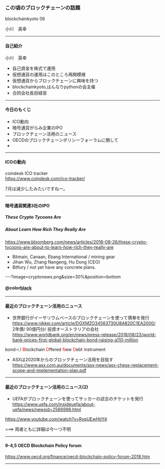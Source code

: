

### この頃のブロックチェーンの話題

blockchainkyoto 06      
    
小川　英幸

---
#### 自己紹介
小川　英幸
* 自己資金を株式で運用      
* 仮想通貨の運用はこのところ再開模様    
* 仮想通貨からブロックチェーンに興味を持つ    
* blockchainkyoto,はんなりpythonの会主催
* 合同会社長目経営    
     
---     

#### 今日のもくじ
* ICO動向      
* 暗号通貨がらみ企業のIPO     
* ブロックチェーン活用のニュース     
* OECDのブロックチェーンポリシーフォーラムに関して     
* 
---

#### ICOの動向

coindesk ICO tracker     
https://www.coindesk.com/ico-tracker/     
     
7月は減少したみたいですねー。     
     
---     

#### 暗号通貨関連3社のIPO
##### These Crypto Tycoons Are 
##### About Learn How Rich They Really Are
https://www.bloomberg.com/news/articles/2018-08-26/these-crypto-tycoons-are-about-to-learn-how-rich-they-really-are      
     
* Bitmain, Canaan, Ebang International / mining gear    
* Jihan Wu, Zhang Nangeng, Hu Dong (CEO)
* Bitfury / not yet have any concrete plans.     

---?image=cryptonews.png&size=30%&position=bottom      
#### @color[black](3社の利益と予想時価総額)      

---       

#### 最近のブロックチェーン活用のニュース   
* 世界銀行がイーサリウムベースのブロックチェーンを使って債券を発行    
https://www.nikkei.com/article/DGXMZO34563730U8A820C1EA2000/     
2年債/ 90億円分/ 投資オーストラリアの会社
https://www.worldbank.org/en/news/press-release/2018/08/23/world-bank-prices-first-global-blockchain-bond-raising-a110-million     
     
bond-i / <span style="color:red;">B</span>lockchain <span style="color:red;">O</span>ffered <span style="color:red;">N</span>ew <span style="color:red;">D</span>ebt <span style="color:red;">I</span>nstrument    
* ASXは2020年からのブロックチェーン活用を目指す
https://www.asx.com.au/documents/asx-news/asx-chess-replacement-scope-and-implementation-plan.pdf
---     

#### 最近のブロックチェーン活用のニュース(2)   

* UEFAがブロックチェーンを使ってサッカーの試合のチケットを発行     
https://www.uefa.com/insideuefa/about-uefa/news/newsid=2566998.html     
     
https://www.youtube.com/watch?v=RyqUEwHtiY4    

===>  両者ともに詳細は今一つ不明    
      
---     

#### 9-4,5 OECD Blockchain Policy forum

https://www.oecd.org/finance/oecd-blockchain-policy-forum-2018.htm    


---     
